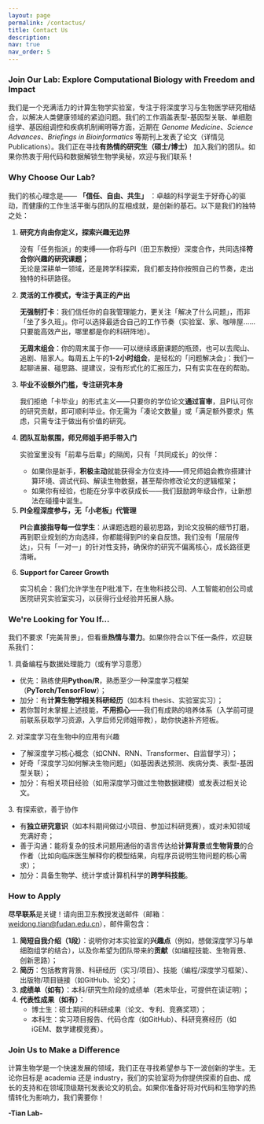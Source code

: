 ```yaml
---
layout: page
permalink: /contactus/
title: Contact Us
description: 
nav: true
nav_order: 5
---
```


<h3>Join Our Lab: Explore Computational Biology with Freedom and Impact</h3>

<p>我们是一个充满活力的计算生物学实验室，专注于将深度学习与生物医学研究相结合，以解决人类健康领域的紧迫问题。我们的工作涵盖表型-基因型关联、单细胞组学、基因组调控和疾病机制阐明等方面，近期在 <em>Genome Medicine</em>、<em>Science Advances</em>、<em>Briefings in Bioinformatics</em> 等期刊上发表了论文（详情见Publications）。我们正在寻找<strong>有热情的研究生（硕士/博士）</strong> 加入我们的团队。如果你热衷于用代码和数据解锁生物学奥秘，欢迎与我们联系！</p>

<h3>Why Choose Our Lab?</h3>

<p>我们的核心理念是—— <strong>「信任、自由、共生」</strong> ：卓越的科学诞生于好奇心的驱动，而健康的工作生活平衡与团队的互相成就，是创新的基石。以下是我们的独特之处：</p>

<ol>
  <li><strong>研究方向由你定义，探索兴趣无边界</strong>
    <p>没有「任务指派」的束缚——你将与PI（田卫东教授）深度合作，共同选择<strong>符合你兴趣的研究课题；</strong><br>
    无论是深耕单一领域，还是跨学科探索，我们都支持你按照自己的节奏，走出独特的科研路径。</p>
  </li>
  <li><strong>灵活的工作模式，专注于真正的产出</strong>
    <p><strong>无强制打卡</strong>：我们信任你的自我管理能力，更关注「解决了什么问题」，而非「坐了多久班」。你可以选择最适合自己的工作节奏（实验室、家、咖啡屋……只要能高效产出，哪里都是你的科研阵地）。</p>
    <p><strong>无周末组会</strong>：你的周末属于你——可以继续琢磨课题的瓶颈，也可以去爬山、追剧、陪家人。每周五上午的<strong>1-2小时组会</strong>，是轻松的「问题解决会」：我们一起聊进展、碰思路、提建议，没有形式化的汇报压力，只有实实在在的帮助。</p>
  </li>
  <li><strong>毕业不设额外门槛，专注研究本身</strong>
    <p>我们拒绝「卡毕业」的形式主义——只要你的学位论文<strong>通过盲审</strong>，且PI认可你的研究贡献，即可顺利毕业。你无需为「凑论文数量」或「满足额外要求」焦虑，只需专注于做出有价值的研究。</p>
  </li>
  <li><strong>团队互助氛围，师兄师姐手把手带入门</strong>
    <p>实验室里没有「前辈与后辈」的隔阂，只有「共同成长」的伙伴：</p>
    <ul>
      <li>如果你是新手，<strong>积极主动</strong>就能获得全方位支持——师兄师姐会教你搭建计算环境、调试代码、解读生物数据，甚至帮你修改论文的逻辑框架；</li>
      <li>如果你有经验，也能在分享中收获成长——我们鼓励跨年级合作，让新想法在碰撞中诞生。</li>
    </ul>
  </li>
  <li><strong>PI全程深度参与，无「小老板」代管理</strong>
    <p><strong>PI</strong>会<strong>直接指导每一位学生</strong>：从课题选题的最初思路，到论文投稿的细节打磨，再到职业规划的方向选择，你都能得到PI的亲自反馈。我们没有「层层传达」，只有「一对一」的针对性支持，确保你的研究不偏离核心，成长路径更清晰。</p>
  </li>
  <li><strong>Support for Career Growth</strong>
    <p>实习机会：我们允许学生在PI批准下，在生物科技公司、人工智能初创公司或医院研究实验室实习，以获得行业经验并拓展人脉。</p>
  </li>
</ol>

<h3>We're Looking for You If...</h3>

<p>我们不要求「完美背景」，但看重<strong>热情与潜力</strong>。如果你符合以下任一条件，欢迎联系我们：</p>

<p>1. 具备编程与数据处理能力（或有学习意愿）</p>
<ul>
  <li>优先：熟练使用<strong>Python/R</strong>，熟悉至少一种深度学习框架（<strong>PyTorch/TensorFlow</strong>）；</li>
  <li>加分：有<strong>计算生物学相关科研经历</strong>（如本科 thesis、实验室实习）；</li>
  <li>若你暂时未掌握上述技能，<strong>不用担心</strong>——我们有成熟的培养体系（入学前可提前联系获取学习资源，入学后师兄师姐带教），助你快速补齐短板。</li>
</ul>

<p>2. 对深度学习在生物中的应用有兴趣</p>
<ul>
  <li>了解深度学习核心概念（如CNN、RNN、Transformer、自监督学习）；</li>
  <li>好奇「深度学习如何解决生物问题」（如基因表达预测、疾病分类、表型-基因型关联）；</li>
  <li>加分：有相关项目经验（如用深度学习做过生物数据建模）或发表过相关论文。</li>
</ul>

<p>3. 有探索欲，善于协作</p>
<ul>
  <li>有<strong>独立研究意识</strong>（如本科期间做过小项目、参加过科研竞赛），或对未知领域充满好奇；</li>
  <li>善于沟通：能将复杂的技术问题用通俗的语言传达给<strong>计算背景</strong>或<strong>生物背景</strong>的合作者（比如向临床医生解释你的模型结果，向程序员说明生物问题的核心需求）；</li>
  <li>加分：具备生物学、统计学或计算机科学的<strong>跨学科技能</strong>。</li>
</ul>

<h3>How to Apply</h3>

<p><strong>尽早联系</strong>是关键！请向田卫东教授发送邮件（邮箱：<a href="mailto:weidong.tian@fudan.edu.cn">weidong.tian@fudan.edu.cn</a>），邮件需包含：</p>

<ol>
  <li><strong>简短自我介绍（1段）</strong>：说明你对本实验室的<strong>兴趣点</strong>（例如，想做深度学习与单细胞组学的结合），以及你希望为团队带来的<strong>贡献</strong>（如编程技能、生物背景、创新思路）；</li>
  <li><strong>简历</strong>：包括教育背景、科研经历（实习/项目）、技能（编程/深度学习框架）、出版物/项目链接（如GitHub、论文）；</li>
  <li><strong>成绩单（如有）</strong>：本科/研究生阶段的成绩单（若未毕业，可提供在读证明）；</li>
  <li><strong>代表性成果（如有）</strong>：
    <ul>
      <li>博士生：硕士期间的科研成果（论文、专利、竞赛奖项）；</li>
      <li>本科生：实习项目报告、代码仓库（如GitHub）、科研竞赛经历（如iGEM、数学建模竞赛）。</li>
    </ul>
  </li>
</ol>

<h3>Join Us to Make a Difference</h3>

<p>计算生物学是一个快速发展的领域，我们正在寻找希望参与下一波创新的学生。无论你目标是 academia 还是 industry，我们的实验室将为你提供探索的自由、成长的支持和在领域顶级期刊发表论文的机会。如果你准备好将对代码和生物学的热情转化为影响力，我们需要你！</p>

<p><strong>-Tian Lab-</strong></p>